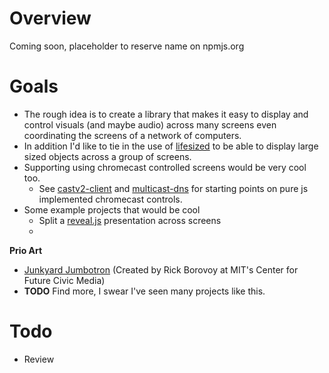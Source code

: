 # Overview
Coming soon, placeholder to reserve name on npmjs.org

# Goals
 - The rough idea is to create a library that makes it easy to display and control visuals (and maybe audio) across many
screens even coordinating the screens of a network of computers.
 - In addition I'd like to tie in the use of [lifesized](http://npmjs.org/lifesized) to be able to display large sized
objects across a group of screens.
 - Supporting using chromecast controlled screens would be very cool too.
   - See [castv2-client](http://npmjs.org/castv2-client) and [multicast-dns](http://npmjs.org/multicast-dns) for starting points on pure js implemented chromecast controls.
 - Some example projects that would be cool
   - Split a [reveal.js](https://github.com/hakimel/reveal.js) presentation across screens
   -

**Prio Art**
  - [Junkyard Jumbotron](https://vimeo.com/20962561) (Created by Rick Borovoy at MIT's Center for Future Civic Media)
  - **TODO** Find more, I swear I've seen many projects like this.

# Todo
 - Review
